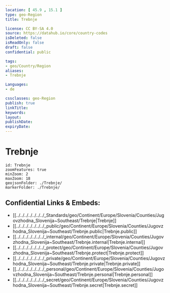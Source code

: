 ```yaml
---
location: [ 45.9 , 15.1 ] 
type: geo-Region
title: Trebnje

license: CC BY-SA 4.0
source: https://datahub.io/core/country-codes
isDeleted: false
isReadOnly: false
draft: false
confidential: public

tags:
- geo/Country/Region
aliases:
- Trebnje

Languages:
- de

cssclasses: geo-Region
publish: true
linkTitle: 
keywords: 
layout: 
publishDate: 
expiryDate: 
---
```


# Trebnje

```leaflet
id: Trebnje
zoomFeatures: true 
minZoom: 2 
maxZoom: 18
geojsonFolder: ./Trebnje/
markerFolder: ./Trebnje/
```


## Confidential Links & Embeds: 
- [[../../../../../../../_Standards/geo/Continent/Europe/Slovenia/Counties/Jugovzhodna_Slovenija~Southeast/Trebnje|Trebnje]] 
- [[../../../../../../../_public/geo/Continent/Europe/Slovenia/Counties/Jugovzhodna_Slovenija~Southeast/Trebnje.public|Trebnje.public]] 
- [[../../../../../../../_internal/geo/Continent/Europe/Slovenia/Counties/Jugovzhodna_Slovenija~Southeast/Trebnje.internal|Trebnje.internal]] 
- [[../../../../../../../_protect/geo/Continent/Europe/Slovenia/Counties/Jugovzhodna_Slovenija~Southeast/Trebnje.protect|Trebnje.protect]] 
- [[../../../../../../../_private/geo/Continent/Europe/Slovenia/Counties/Jugovzhodna_Slovenija~Southeast/Trebnje.private|Trebnje.private]] 
- [[../../../../../../../_personal/geo/Continent/Europe/Slovenia/Counties/Jugovzhodna_Slovenija~Southeast/Trebnje.personal|Trebnje.personal]] 
- [[../../../../../../../_secret/geo/Continent/Europe/Slovenia/Counties/Jugovzhodna_Slovenija~Southeast/Trebnje.secret|Trebnje.secret]] 

